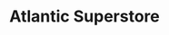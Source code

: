 ---
title: "Atlantic Superstore"
url: /halifax/atlantic-superstore-joseph-howe-drive/
shop: supermarket
---